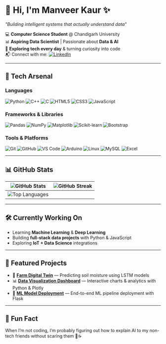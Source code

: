 # 👋 Hi, I'm **Manveer Kaur** ✨  
*"Building intelligent systems that actually understand data"*  

💻 **Computer Science Student** @ Chandigarh University  
📊 **Aspiring Data Scientist** | Passionate about **Data & AI**  
🔎 **Exploring tech every day** & turning curiosity into code  
📬 Connect with me: [![LinkedIn](https://img.shields.io/badge/-LinkedIn-blue?style=flat&logo=linkedin)](https://lnk.ink/eGwH)  

---

## 🚀 Tech Arsenal

### **Languages**
![Python](https://img.shields.io/badge/Python-3670A0?style=flat&logo=python&logoColor=ffdd54)
![C++](https://img.shields.io/badge/c++-%2300599C.svg?style=flat&logo=c%2B%2B&logoColor=white)
![C](https://img.shields.io/badge/c-%2300599C.svg?style=flat&logo=c&logoColor=white)
![HTML5](https://img.shields.io/badge/HTML5-E34F26?style=flat&logo=html5&logoColor=white)
![CSS3](https://img.shields.io/badge/CSS3-1572B6?style=flat&logo=css3&logoColor=white)
![JavaScript](https://img.shields.io/badge/JavaScript-F7DF1E?style=flat&logo=javascript&logoColor=black)

### **Frameworks & Libraries**
![Pandas](https://img.shields.io/badge/Pandas-150458?style=flat&logo=pandas&logoColor=white)
![NumPy](https://img.shields.io/badge/Numpy-013243?style=flat&logo=numpy&logoColor=white)
![Matplotlib](https://img.shields.io/badge/Matplotlib-11557c?style=flat&logo=plotly&logoColor=white)
![Scikit-learn](https://img.shields.io/badge/Scikit--Learn-F7931E?style=flat&logo=scikit-learn&logoColor=white)
![Bootstrap](https://img.shields.io/badge/Bootstrap-563D7C?style=flat&logo=bootstrap&logoColor=white)

### **Tools & Platforms**
![Git](https://img.shields.io/badge/Git-F05032?style=flat&logo=git&logoColor=white)
![GitHub](https://img.shields.io/badge/GitHub-181717?style=flat&logo=github)
![VS Code](https://img.shields.io/badge/VS%20Code-007ACC?style=flat&logo=visual-studio-code&logoColor=white)
![Arduino](https://img.shields.io/badge/-Arduino-00979D?style=flat&logo=Arduino&logoColor=white)
![Linux](https://img.shields.io/badge/Linux-FCC624?style=flat&logo=linux&logoColor=black)
![MySQL](https://img.shields.io/badge/MySQL-4479A1?style=flat&logo=mysql&logoColor=white)
![Excel](https://img.shields.io/badge/Excel-217346?style=flat&logo=microsoft-excel&logoColor=white)

---

## 📊 GitHub Stats
| ![GitHub Stats](https://github-readme-stats.vercel.app/api?username=manveer-kaur0&theme=dark&hide_border=false&include_all_commits=false&count_private=false) | ![GitHub Streak](https://nirzak-streak-stats.vercel.app/?user=manveer-kaur0&theme=dark&hide_border=false) |
| --- | --- |
| ![Top Languages](https://github-readme-stats.vercel.app/api/top-langs/?username=manveer-kaur0&theme=dark&hide_border=false&include_all_commits=false&count_private=false&layout=compact) | 

---

## 🛠 Currently Working On
- Learning **Machine Learning** & **Deep Learning**
- Building **full-stack data projects** with Python & JavaScript
- Exploring **IoT + Data Science** integrations

---

## 🌟 Featured Projects
- 🚀 **[Farm Digital Twin](https://github.com/manveer-kaur0/farm-digital-twin)** — Predicting soil moisture using LSTM models  
- 📊 **[Data Visualization Dashboard](#)** — Interactive charts & analytics with Python & Plotly  
- 🤖 **[ML Model Deployment](#)** — End-to-end ML pipeline deployment with Flask

---

## 🌱 Fun Fact
When I’m not coding, I’m probably figuring out how to explain AI to my non-tech friends without scaring them 🤖☕

